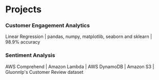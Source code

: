 # Projects


### Customer Engagement Analytics
Linear Regression | pandas, numpy, matplotlib, seaborn and sklearn | 98.9% accuracy

### Sentiment Analysis
AWS Comprehend | Amazon Lambda | AWS DynamoDB | Amazon S3 | Gluonnlp's Customer Review dataset
